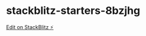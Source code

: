 # stackblitz-starters-8bzjhg

[Edit on StackBlitz ⚡️](https://stackblitz.com/edit/stackblitz-starters-8bzjhg)